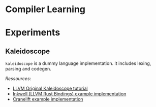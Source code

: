 # Compiler Learning

# Experiments

## Kaleidoscope

`kaleidoscope` is a dummy language implementation.
It includes lexing, parsing and codegen.

_Ressources_:
- [LLVM Original Kaleidoscope tutorial](https://llvm.org/docs/tutorial/MyFirstLanguageFrontend/LangImpl01.html)
- [Inkwell (LLVM Rust Bindings) example implementation](https://github.com/TheDan64/inkwell/blob/master/examples/kaleidoscope/)
- [Cranelift example implementation](https://github.com/CraneStation/kaleidoscope-cranelift/)
